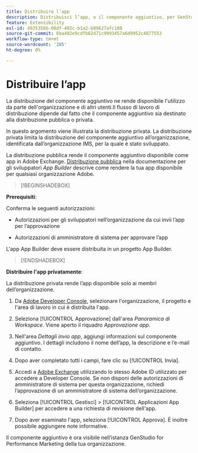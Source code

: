 ```yaml
---
title: Distribuire l’app
description: Distribuisci l’app, o il componente aggiuntivo, per GenStudio for Performance Marketing.
feature: Extensibility
exl-id: 4935356b-08df-402c-b1a2-b89627afc188
source-git-commit: 6ba402e9cdfb62d71c9993457a6d9952c4877553
workflow-type: tm+mt
source-wordcount: '285'
ht-degree: 0%

---
```


# Distribuire l’app

La distribuzione del componente aggiuntivo ne rende disponibile l&#39;utilizzo da parte dell&#39;organizzazione e di altri utenti.Il flusso di lavoro di distribuzione dipende dal fatto che il componente aggiuntivo sia destinato alla distribuzione pubblica o privata.

In questo argomento viene illustrata la distribuzione privata. La distribuzione privata limita la distribuzione del componente aggiuntivo all’organizzazione, identificata dall’organizzazione IMS, per la quale è stato sviluppato.

La distribuzione pubblica rende il componente aggiuntivo disponibile come app in Adobe Exchange. [Distribuzione pubblica](https://developer.adobe.com/app-builder/docs/guides/distribution/public/) nella documentazione per gli sviluppatori _App Builder_ descrive come rendere la tua app disponibile per qualsiasi organizzazione Adobe.

>[!BEGINSHADEBOX]

**Prerequisiti**:

Conferma le seguenti autorizzazioni:

* Autorizzazioni per gli sviluppatori nell’organizzazione da cui invii l’app per l’approvazione

* Autorizzazioni di amministratore di sistema per approvare l’app

L&#39;app App Builder deve essere distribuita in un progetto App Builder.

>[!ENDSHADEBOX]

**Distribuire l&#39;app privatamente**:

La distribuzione privata rende l’app disponibile solo ai membri dell’organizzazione.

1. Da [Adobe Developer Console](https://developer.adobe.com/console/), selezionare l&#39;organizzazione, il progetto e l&#39;area di lavoro in cui è distribuita l&#39;app.

1. Seleziona [!UICONTROL Approvazione] dall&#39;area _Panoramica di Workspace_. Viene aperto il riquadro _Approvazione app_.

1. Nell&#39;area _Dettagli invio app_, aggiungi informazioni sul componente aggiuntivo. I dettagli includono il nome dell’app, la descrizione e l’e-mail di contatto.

1. Dopo aver completato tutti i campi, fare clic su [!UICONTROL Invia].

1. Accedi a [Adobe Exchange](https://exchange.adobe.com/) utilizzando lo stesso Adobe ID utilizzato per accedere a Developer Console. Se non disponi delle autorizzazioni di amministratore di sistema per questa organizzazione, richiedi l’approvazione di un amministratore di sistema dell’organizzazione.

1. Seleziona [!UICONTROL Gestisci] > [!UICONTROL Applicazioni App Builder] per accedere a una richiesta di revisione dell&#39;app.

1. Dopo aver esaminato l&#39;app, seleziona [!UICONTROL Approva]. È inoltre possibile aggiungere note informative.

Il componente aggiuntivo è ora visibile nell’istanza GenStudio for Performance Marketing della tua organizzazione.
